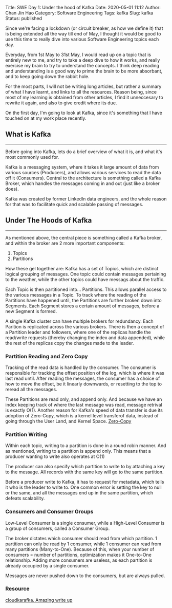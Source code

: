Title: SWE Day 1: Under the hood of Kafka
Date: 2020-05-01 11:12
Author: Chan Jin Hao
Category: Software Engineering
Tags: kafka
Slug: kafka
Status: published

Since we're facing a lockdown (or circuit breaker, as how we define it) that is being extended all the way till end of May, I thought it would be good to use this time to really dive into various Software Engineering topics each day.

Everyday, from 1st May to 31st May, I would read up on a topic that is entirely new to me, and try to take a deep dive to how it works, and really exercise my brain to try to understand the concepts. I think deep reading and understanding is a good way to prime the brain to be more absorbant, and to keep going down the rabbit hole.

For the most parts, I will not be writing long articles, but rather a summary of what I have learnt, and links to all the resources. Reason being, since most of my learning is obtained from other articles, I find it unneccesary to rewrite it again, and also to give credit where its due. 

On the first day, I'm going to look at Kafka, since it's something that I have touched on at my work place recently.


## What is Kafka

---

Before going into Kafka, lets do a brief overview of what it is, and what it's most commonly used for.

Kafka is a messaging system, where it takes it large amount of data from various sources (Producers), and allows various services to read the data off it (Consumers). Central to the architecture is something called a Kafka Broker, which handles the messages coming in and out (just like a broker does).

Kafka was created by former LinkedIn data engineers, and the whole reason for that was to facilitate quick and scalable passing of messages.


## Under The Hoods of Kafka

---

As mentioned above, the central piece is something called a Kafka broker, and within the broker are 2 more important components:

1. Topics
2. Partitions

How these gel together are: Kafka has a set of Topics, which are distinct logical grouping of messages. One topic could contain messages pertaining to the weather, while the other topics could have messags about the traffic.

Each Topic is then partitioned into... Partitions. This allows parallel access to the various messages in a Topic. To track where the reading of the Partitions have happened until, the Partitions are further broken down into Segments. Each Segment stores a certain amount of messages, before a new Segment is formed.

A single Kafka cluster can have multiple brokers for redundancy. Each Parition is replicated across the various brokers. There is then a concept of a Partition leader and followers, where one of the replicas handle the read/write requests (thereby changing the index and data appended), while the rest of the replicas copy the changes made to the leader.


### Partition Reading and Zero Copy

Tracking of the read data is handled by the consumer. The consumer is responsible for tracking the offset position of the log, which is where it was last read until. After reading the messages, the consumer has a choice of how to move the offset, be it linearly downwards, or resetting to the top to reread all the messages.

These Partitions are read only, and append only. And because we have an index keeping track of where the last message was read, message retrival is exactly O(1). Another reason for Kafka's speed of data transfer is due its adoption of Zero-Copy, which is a kernel level transferof data, instead of going through the User Land, and Kernel Space. [Zero-Copy](https://cloudnweb.dev/2019/05/heres-what-makes-apache-kafka-so-fast-kafka-series-part-3/)


### Partition Writing

Within each topic, writing to a partition is done in a round robin manner. And as mentioned, writing to a partition is append only. This means that a producer wanting to write also operates at O(1)

The producer can also specify which partition to write to by attaching a key to the message. All records with the same key will go to the same partition.

Before a producer write to Kafka, it has to request for metadata, which tells it who is the leader to write to. One common error is setting the key to null or the same, and all the messages end up in the same partition, which defeats scalability.


### Consumers and Consumer Groups

Low-Level Consumer is a single consumer, while a High-Level Consumer is a group of consumers, called a Consumer Group.

The broker dictates which consumer should read from which partition. 1 partition can only be read by 1 consumer, while 1 consumer can read from many partitions (Many-to-One). Because of this, when your number of consumers = number of partitions, optimization makes it One-to-One relationship. Adding more consumers are useless, as each partition is already occupied by a single consumer.

Messages are never pushed down to the consumers, but are always pulled.


### Resource

[cloudkarafka. Amazing write up](https://www.cloudkarafka.com/blog/2016-11-30-part1-kafka-for-beginners-what-is-apache-kafka.html)
